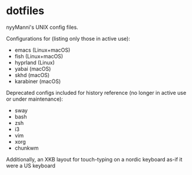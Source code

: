 # dotfiles

nyyManni's UNIX config files.

Configurations for (listing only those in active use):
- emacs     (Linux+macOS)
- fish      (Linux+macOS)
- hyprland  (Linux)
- yabai     (macOS)
- skhd      (macOS)
- karabiner (macOS)

Deprecated configs included for history reference (no longer in active use or under maintenance):
- sway
- bash
- zsh
- i3
- vim
- xorg
- chunkwm

Additionally, an XKB layout for touch-typing on a nordic keyboard as-if it were a US keyboard
